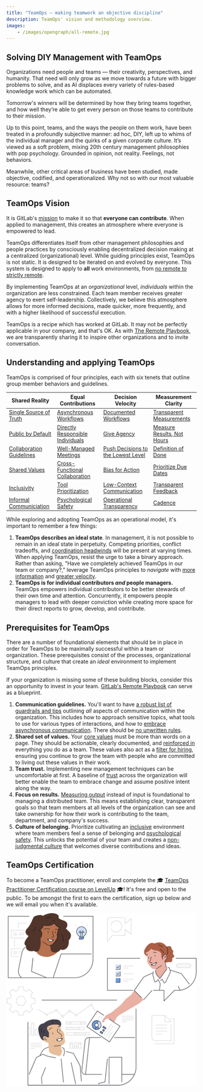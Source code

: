 ```yaml
---
title: "TeamOps — making teamwork an objective discipline"
description: TeamOps' vision and methodology overview.
images:
    - /images/opengraph/all-remote.jpg
---
```


## Solving DIY Management with TeamOps

Organizations need people and teams — their creativity, perspectives, and humanity. That need will only grow as we move towards a future with bigger problems to solve, and as AI displaces every variety of rules-based knowledge work which can be automated.

Tomorrow's winners will be determined by how they bring teams together, and how well they’re able to get every person on those teams to contribute to their mission.

Up to this point, teams, and the ways the people on them work, have been treated in a profoundly subjective manner: ad hoc, DIY, left up to whims of the individual manager and the quirks of a given corporate culture. It’s viewed as a soft problem, mixing 20th century management philosophies with pop psychology. Grounded in opinion, not reality. Feelings, not behaviors.

Meanwhile, other critical areas of business have been studied, made objective, codified, and operationalized. Why not so with our most valuable resource: teams?

## TeamOps Vision

It is GitLab's [mission](https://about.gitlab.com/company/mission/) to make it so that **everyone can contribute**. When applied to management, this creates an atmosphere where everyone is empowered to lead.

TeamOps differentiates itself from other management philosophies and people practices by consciously enabling decentralized decision making at a centralized (organizational) level. While guiding principles exist, TeamOps is not static. It is designed to be iterated on and evolved by everyone. This system is designed to apply to **all** work environments, from [no remote to strictly remote](https://about.gitlab.com/company/culture/all-remote/stages/).

By implementing TeamOps at an *organizational* level, *individuals* within the organization are less constrained. Each team member receives greater agency to exert self-leadership. Collectively, we believe this atmosphere allows for more informed decisions, made quicker, more frequently, and with a higher likelihood of successful execution.

TeamOps is a recipe which has worked at GitLab. It may not be perfectly applicable in your company, and that's OK. As with [The Remote Playbook](https://learn.gitlab.com/allremote/), we are transparently sharing it to inspire other organizations and to invite conversation.

## Understanding and applying TeamOps

TeamOps is comprised of four principles, each with six tenets that outline group member behaviors and guidelines.

| Shared Reality | Equal Contributions | Decision Velocity | Measurement Clarity |
| ----- | ----- | ----- | ----- |
| [Single Source of Truth](/teamops/shared-reality/#single-source-of-truth-ssot) | [Asynchronous Workflows](/teamops/everyone-contributes/#asynchronous-workflows) | [Documented Workflows](/teamops/decision-velocity/#documented-workflows) | [Transparent Measurements](/teamops/measurement-clarity/#transparent-measurements) |
| [Public by Default](/teamops/shared-reality/#public-by-default) | [Directly Responsible Individuals](/teamops/everyone-contributes/#directly-responsible-individual-dri) | [Give Agency](/teamops/decision-velocity/#give-agency) | [Measure Results, Not Hours](/teamops/measurement-clarity/#measure-results-not-hours) |
| [Collaboration Guidelines](teamops/shared-reality/#collaboration-guidelines) | [Well-Managed Meetings](/teamops/everyone-contributes/#well-managed-meetings) | [Push Decisions to the Lowest Level](/teamops/decision-velocity/#push-decisions-to-the-lowest-possible-level) | [Definition of Done](/teamops/measurement-clarity/#definition-of-done) |
| [Shared Values](/teamops/shared-reality/#shared-values) | [Cross-Functional Collaboration](/teamops/everyone-contributes/#cross-functional-collaboration) | [Bias for Action](/teamops/decision-velocity/#bias-for-action) | [Prioritize Due Dates](/teamops/measurement-clarity/#prioritize-due-dates-over-scope) |
| [Inclusivity](/teamops/shared-reality/#inclusivity) | [Tool Prioritization](/teamops/everyone-contributes/#tool-prioritization) | [Low-Context Communication](/teamops/decision-velocity/#low-context-communication) | [Transparent Feedback](/teamops/measurement-clarity/#transparent-feedback) |
| [Informal Communiciation](/teamops/shared-reality/#informal-communication) | [Psychological Safety](/teamops/everyone-contributes/#psychological-safety) | [Operational Transparency](/teamops/decision-velocity/#operational-transparency) | [Cadence](/teamops/measurement-clarity/#cadence) |

While exploring and adopting TeamOps as an operational model, it's important to remember a few things:

1. **TeamOps describes an ideal state**. In management, it is not possible to remain in an ideal state in perpetuity. Competing priorities, conflict tradeoffs, and [coordination headwinds](https://komoroske.com/slime-mold/) will be present at varying times. When applying TeamOps, resist the urge to take a binary approach. Rather than asking, "Have we completely achieved TeamOps in our team or company?," leverage TeamOps principles to *navigate* with [more information](/handbook/teamops/shared-reality/) and [greater velocity](/handbook/teamops/everyone-contributes/).
1. **TeamOps is for individual contributors *and* people managers.** TeamOps empowers individual contributors to be better stewards of their own time and attention. Concurrently, it empowers people managers to lead with deeper conviction while creating more space for their direct reports to grow, develop, and contribute.

## Prerequisites for TeamOps

There are a number of foundational elements that should be in place in order for TeamOps to be maximally successful within a team or organization. These prerequisites consist of the processes, organizational structure, and culture that create an *ideal* environment to implement TeamOps principles.

If your organization is missing some of these building blocks, consider this an opportunity to invest in your team. [GitLab's Remote Playbook](https://learn.gitlab.com/allremote/remote-playbook) can serve as a blueprint.

1. **Communication guidelines.** You'll want to have [a robust list of guardrails and tips](/handbook/communication/) outlining *all* aspects of communication within the organization. This includes how to approach sensitive topics, what tools to use for various types of interactions, and how to [embrace asynchronous communication](https://about.gitlab.com/company/culture/all-remote/asynchronous/). There should be [no unwritten rules](https://about.gitlab.com/company/culture/all-remote/building-culture/#no-unwritten-rules-in-a-remote-work-culture).
1. **Shared set of values.** Your [core values](/handbook/values/) must be more than words on a page. They should be actionable, clearly documented, and [reinforced in](https://about.gitlab.com/company/culture/all-remote/building-culture/#reinforcing-your-values) everything you do as a team. These values also act as a [filter for hiring](https://about.gitlab.com/company/culture/all-remote/building-culture/#how-do-i-assess-culture-fit-remotely), ensuring you continue to grow the team with people who are committed to living out these values in their work.
1. **Team trust.** Implementing new management techniques can be uncomfortable at first. A baseline of [trust](/handbook/leadership/building-trust/) across the organization will better enable the team to embrace change and assume positive intent along the way.
1. **Focus on results.** [Measuring output](https://about.gitlab.com/company/culture/all-remote/management/#focusing-on-results) instead of input is foundational to managing a distributed team. This means establishing clear, transparent goals so that team members at all levels of the organization can see and take ownership for how their work is contributing to the team, department, and company's success.
1. **Culture of belonging.** Prioritize cultivating an [inclusive](https://about.gitlab.com/company/culture/inclusion/) environment where team members feel a sense of belonging and [psychological safety](/handbook/leadership/emotional-intelligence/psychological-safety/). This unlocks the potential of your team and creates a [non-judgmental culture](https://about.gitlab.com/company/culture/all-remote/mental-health/#create-a-non-judgemental-culture) that welcomes diverse contributions and ideas.

## TeamOps Certification

To become a TeamOps practitioner, enroll and complete the 🎓 [TeamOps Practitioner Certification course on LevelUp](https://levelup.gitlab.com/learn/course/teamops) 🎓! It's free and open to the public. To be amongst the first to earn the certification, sign up below and we will email you when it's available.

![GitLab TeamOps teamwork illustration](/teamops/images/teamops-illustration_teamwork_blue.jpg)
